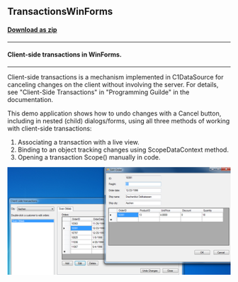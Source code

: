 ## TransactionsWinForms
#### [Download as zip](https://grapecity.github.io/DownGit/#/home?url=https://github.com/GrapeCity/ComponentOne-WinForms-Samples/tree/master/NetFramework\DataSource\VB\TransactionsWinForms)
____
#### Client-side transactions in WinForms.
____
Client-side transactions is a mechanism implemented in C1DataSource for canceling changes on the client without involving the server.
For details, see "Client-Side Transactions" in "Programming Guilde" in the documentation.

This demo application shows how to undo changes with a Cancel button, including in nested (child) dialogs/forms, using all three methods of working with client-side transactions:
  1. Associating a transaction with a live view.
  2. Binding to an object tracking changes using ScopeDataContext method.
  3. Opening a transaction Scope() manually in code.

![screenshot](screenshot.png)
